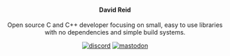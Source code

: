 <h4 align="center">David Reid</h4>

<p align="center">
    Open source C and C++ developer focusing on small, easy to use libraries with no dependencies and simple build systems.
</p>

<p align="center">
    <a href="https://discord.gg/9vpqbjU"><img src="https://img.shields.io/discord/712952679415939085?label=discord&logo=discord&style=flat-square" alt="discord"></a>
    <a rel="me" href="https://fosstodon.org/@mackron"><img src="https://img.shields.io/mastodon/follow/109293691403797709?color=blue&domain=https%3A%2F%2Ffosstodon.org&label=mastodon&logo=mastodon&style=flat-square" alt="mastodon"></a>
</p>
